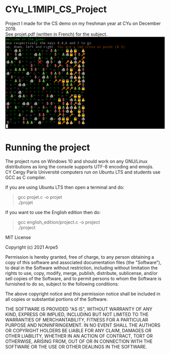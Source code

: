 # CYu_L1MIPI_CS_Project
Project I made for the CS demo on my freshman year at CYu on December 2019.  
See projet.pdf (written in French) for the subject.  
![](english_edition/project.png?raw=true)
  
# Running the project
The project runs on Windows 10 and should work on any GNU/Linux distributions as long the console supports UTF-8 encoding and emojis.  
CY Cergy Paris Université computers run on Ubuntu LTS and students use GCC as C compiler.  
  
If you are using Ubuntu LTS then open a terminal and do:
> gcc projet.c -o projet  
> ./projet  

If you want to use the English edition then do:  
> gcc english_edition/project.c -o project  
> ./project  
  
MIT License

Copyright (c) 2021 Arpe5

Permission is hereby granted, free of charge, to any person obtaining a copy
of this software and associated documentation files (the "Software"), to deal
in the Software without restriction, including without limitation the rights
to use, copy, modify, merge, publish, distribute, sublicense, and/or sell
copies of the Software, and to permit persons to whom the Software is
furnished to do so, subject to the following conditions:

The above copyright notice and this permission notice shall be included in all
copies or substantial portions of the Software.

THE SOFTWARE IS PROVIDED "AS IS", WITHOUT WARRANTY OF ANY KIND, EXPRESS OR
IMPLIED, INCLUDING BUT NOT LIMITED TO THE WARRANTIES OF MERCHANTABILITY,
FITNESS FOR A PARTICULAR PURPOSE AND NONINFRINGEMENT. IN NO EVENT SHALL THE
AUTHORS OR COPYRIGHT HOLDERS BE LIABLE FOR ANY CLAIM, DAMAGES OR OTHER
LIABILITY, WHETHER IN AN ACTION OF CONTRACT, TORT OR OTHERWISE, ARISING FROM,
OUT OF OR IN CONNECTION WITH THE SOFTWARE OR THE USE OR OTHER DEALINGS IN THE
SOFTWARE.
